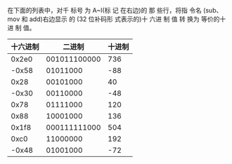 在下面的列表中，对千 标号 为 A~I(标 记 在右边)的 那 些行，将指 令名 (sub、 mov 和 add)右边显示 的 (32 位补码形 式表示的)十 六进 制 值 转 换为 等价的十 进 制 值。

| 十六进制 | 二进制       | 十进制 |
| -------- | ------------ | ------ |
| 0x2e0    | 001011100000 | 736    |
| -0x58    | 01011000     | -88    |
| 0x28     | 00101000     | 40     |
| -0x30    | 00110000     | -48    |
| 0x78     | 01111000     | 120    |
| 0x88     | 10001000     | 136    |
| 0x1f8    | 000111111000 | 504    |
| 0xc0     | 11000000     | 192    |
| -0x48    | 01001000     | -72    |
